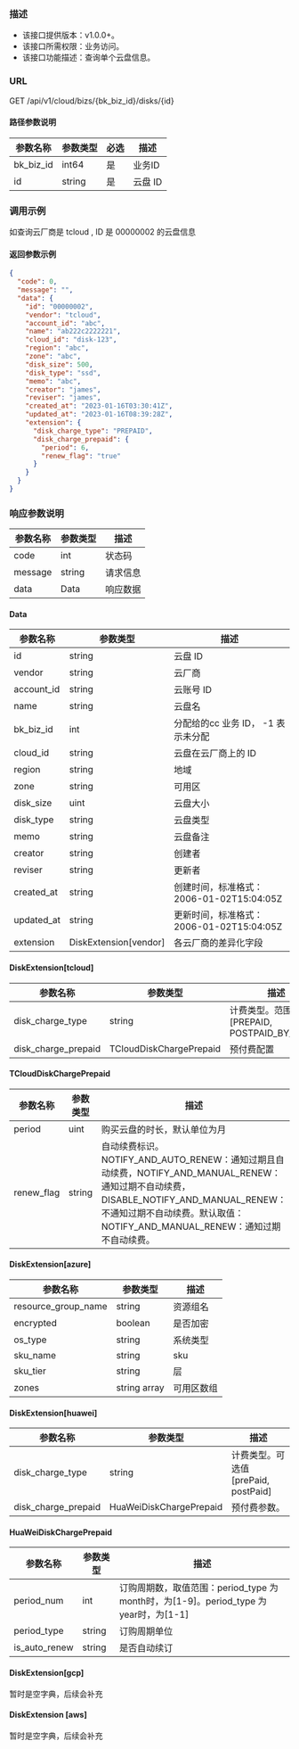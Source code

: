 ### 描述

- 该接口提供版本：v1.0.0+。
- 该接口所需权限：业务访问。
- 该接口功能描述：查询单个云盘信息。

### URL

GET /api/v1/cloud/bizs/{bk_biz_id}/disks/{id}

#### 路径参数说明

| 参数名称      | 参数类型   | 必选 | 描述    |
|-----------|--------|----|-------|
| bk_biz_id | int64  | 是  | 业务ID  |
| id        | string | 是  | 云盘 ID |

### 调用示例

如查询云厂商是 tcloud , ID 是 00000002 的云盘信息

#### 返回参数示例

```json
{
  "code": 0,
  "message": "",
  "data": {
    "id": "00000002",
    "vendor": "tcloud",
    "account_id": "abc",
    "name": "ab222c2222221",
    "cloud_id": "disk-123",
    "region": "abc",
    "zone": "abc",
    "disk_size": 500,
    "disk_type": "ssd",
    "memo": "abc",
    "creator": "james",
    "reviser": "james",
    "created_at": "2023-01-16T03:30:41Z",
    "updated_at": "2023-01-16T08:39:28Z",
    "extension": {
      "disk_charge_type": "PREPAID",
      "disk_charge_prepaid": {
        "period": 6,
        "renew_flag": "true"
      }
    }
  }
}
```

### 响应参数说明

| 参数名称    | 参数类型   | 描述   |
|---------|--------|------|
| code    | int    | 状态码  |
| message | string | 请求信息 |
| data    | Data   | 响应数据 |

#### Data

| 参数名称       | 参数类型                  | 描述                             |
|------------|-----------------------|--------------------------------|
| id         | string                | 云盘 ID                          |
| vendor     | string                | 云厂商                            |
| account_id | string                | 云账号 ID                         |
| name       | string                | 云盘名                            |
| bk_biz_id  | int                   | 分配给的cc 业务 ID， -1 表示未分配         |
| cloud_id   | string                | 云盘在云厂商上的 ID                    |
| region     | string                | 地域                             |
| zone       | string                | 可用区                            |
| disk_size  | uint                  | 云盘大小                           |
| disk_type  | string                | 云盘类型                           |
| memo       | string                | 云盘备注                           | 
| creator    | string                | 创建者                            |
| reviser    | string                | 更新者                            |
| created_at | string                | 创建时间，标准格式：2006-01-02T15:04:05Z |
| updated_at | string                | 更新时间，标准格式：2006-01-02T15:04:05Z | 
| extension  | DiskExtension[vendor] | 各云厂商的差异化字段                     | 

#### DiskExtension[tcloud]

| 参数名称                | 参数类型                    | 描述                                 |
|---------------------|-------------------------|------------------------------------|
| disk_charge_type    | string                  | 计费类型。范围[PREPAID, POSTPAID_BY_HOUR] |
| disk_charge_prepaid | TCloudDiskChargePrepaid | 预付费配置                              |

#### TCloudDiskChargePrepaid

| 参数名称       | 参数类型   | 描述                                                                                                                                                          |
|------------|--------|-------------------------------------------------------------------------------------------------------------------------------------------------------------|
| period     | uint   | 购买云盘的时长，默认单位为月                                                                                                                                              |
| renew_flag | string | 自动续费标识。NOTIFY_AND_AUTO_RENEW：通知过期且自动续费，NOTIFY_AND_MANUAL_RENEW：通知过期不自动续费，DISABLE_NOTIFY_AND_MANUAL_RENEW：不通知过期不自动续费。默认取值：NOTIFY_AND_MANUAL_RENEW：通知过期不自动续费。 |

#### DiskExtension[azure]

| 参数名称                | 参数类型         | 描述    |
|---------------------|--------------|-------|
| resource_group_name | string       | 资源组名  |
| encrypted           | boolean      | 是否加密  |
| os_type             | string       | 系统类型  |
| sku_name            | string       | sku   |
| sku_tier            | string       | 层     |
| zones               | string array | 可用区数组 |

#### DiskExtension[huawei]

| 参数名称                | 参数类型                    | 描述                          |
|---------------------|-------------------------|-----------------------------|
| disk_charge_type    | string                  | 计费类型。可选值[prePaid, postPaid] |
| disk_charge_prepaid | HuaWeiDiskChargePrepaid | 预付费参数。                      |

#### HuaWeiDiskChargePrepaid

| 参数名称          | 参数类型   | 描述                                                                |
|---------------|--------|-------------------------------------------------------------------|
| period_num    | int    | 订购周期数，取值范围：period_type 为 month时，为[1-9]。period_type 为 year时，为[1-1] |
| period_type   | string | 订购周期单位                                                            |
| is_auto_renew | string | 是否自动续订                                                            |

#### DiskExtension[gcp]

暂时是空字典，后续会补充

#### DiskExtension [aws]

暂时是空字典，后续会补充

